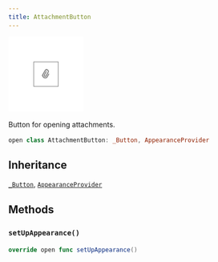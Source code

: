 ```yaml
---
title: AttachmentButton
---
```

![AttachmentButton](../../../../../assets/AttachmentButton_documentation.default-light.png)

Button for opening attachments.

``` swift
open class AttachmentButton: _Button, AppearanceProvider 
```

## Inheritance

[`_Button`](../_button), [`AppearanceProvider`](../../utils/appearance-provider)

## Methods

### `setUpAppearance()`

``` swift
override open func setUpAppearance() 
```
